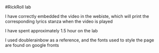 #RickRoll lab

I have correctly embedded the video in the webiste, which will print the corresponding lyrics stanza when the video is played 

I have spent approximately 1.5 hour on the lab

I used doublerainbow as a reference, and the fonts used to style the page are found on google fronts